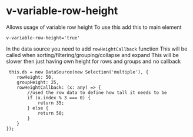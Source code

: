 # v-variable-row-height

Allows usage of variable row height To use this add this to main element

```text
v-variable-row-height='true'
```

In the data source you need to add `rowHeightCallback` function This will be called when sorting/filtering/grouping/collapse and expand This will be slower then just having own height for rows and groups and no callback

```text
 this.ds = new DataSource(new Selection('multiple'), {
    rowHeight: 50,
    groupHeight: 25,
    rowHeightCallback: (x: any) => {
        //used the row data to define how tall it needs to be
        if (x.index % 3 === 0) {
            return 35;
        } else {
            return 50;
        }
    }
});
```

